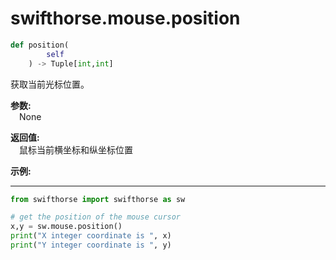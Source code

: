 

# swifthorse.mouse.position

```python 
def position(
        self
    ) -> Tuple[int,int]
```

获取当前光标位置。

**参数:**  
    &emsp;None   

**返回值:**  
    &emsp;鼠标当前横坐标和纵坐标位置

**示例:**
***
```python
from swifthorse import swifthorse as sw

# get the position of the mouse cursor
x,y = sw.mouse.position()
print("X integer coordinate is ", x)
print("Y integer coordinate is ", y)
```